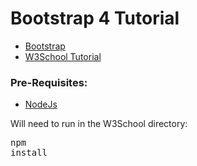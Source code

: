 # Bootstrap 4 Tutorial

 * [Bootstrap](https://getbootstrap.com)
 * [W3School Tutorial](https://www.w3schools.com/bootstrap4/default.asp)
 
 
 ### Pre-Requisites:
  * [NodeJs](https://nodejs.org/en/)
 
 Will need to run in the W3School directory: <pre>npm install</pre>